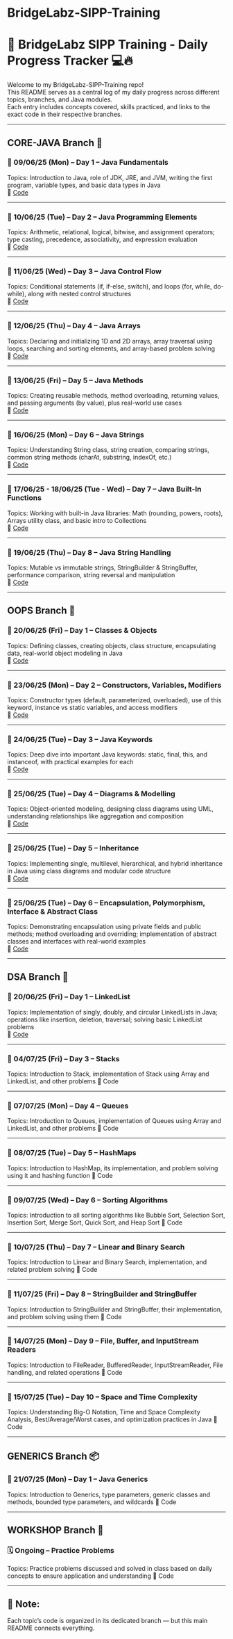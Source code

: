 # BridgeLabz-SIPP-Training


# 🧠 BridgeLabz SIPP Training - Daily Progress Tracker 💻🔥

Welcome to my BridgeLabz-SIPP-Training repo!  
This README serves as a central log of my daily progress across different topics, branches, and Java modules.  
Each entry includes concepts covered, skills practiced, and links to the exact code in their respective branches.

---

## CORE-JAVA Branch 📂

### 📅 09/06/25 (Mon) – Day 1 – Java Fundamentals  
Topics: Introduction to Java, role of JDK, JRE, and JVM, writing the first program, variable types, and basic data types in Java  
🔗 [Code](https://github.com/AnanyaShukla0007/BridgeLabz-SIPP-Training/tree/core_java/JavaFundamentals)

---

### 📅 10/06/25 (Tue) – Day 2 – Java Programming Elements  
Topics: Arithmetic, relational, logical, bitwise, and assignment operators; type casting, precedence, associativity, and expression evaluation  
🔗 [Code](https://github.com/AnanyaShukla0007/BridgeLabz-SIPP-Training/tree/core_java/ProgrammimgElements)

---

### 📅 11/06/25 (Wed) – Day 3 – Java Control Flow  
Topics: Conditional statements (if, if-else, switch), and loops (for, while, do-while), along with nested control structures  
🔗 [Code](https://github.com/AnanyaShukla0007/BridgeLabz-SIPP-Training/tree/core_java/ControlFlowStatement)

---

### 📅 12/06/25 (Thu) – Day 4 – Java Arrays  
Topics: Declaring and initializing 1D and 2D arrays, array traversal using loops, searching and sorting elements, and array-based problem solving  
🔗 [Code](https://github.com/AnanyaShukla0007/BridgeLabz-SIPP-Training/tree/core_java/Arrays)

---

### 📅 13/06/25 (Fri) – Day 5 – Java Methods  
Topics: Creating reusable methods, method overloading, returning values, and passing arguments (by value), plus real-world use cases  
🔗 [Code](https://github.com/AnanyaShukla0007/BridgeLabz-SIPP-Training/tree/core_java/JavaMethods)

---

### 📅 16/06/25 (Mon) – Day 6 – Java Strings  
Topics: Understanding String class, string creation, comparing strings, common string methods (charAt, substring, indexOf, etc.)  
🔗 [Code](https://github.com/AnanyaShukla0007/BridgeLabz-SIPP-Training/tree/core_java/JavaStrings)

---

### 📅 17/06/25 - 18/06/25 (Tue - Wed) – Day 7 – Java Built-In Functions  
Topics: Working with built-in Java libraries: Math (rounding, powers, roots), Arrays utility class, and basic intro to Collections  
🔗 [Code](https://github.com/AnanyaShukla0007/BridgeLabz-SIPP-Training/tree/core_java/ExtraBuiltIn)

---

### 📅 19/06/25 (Thu) – Day 8 – Java String Handling  
Topics: Mutable vs immutable strings, StringBuilder & StringBuffer, performance comparison, string reversal and manipulation  
🔗 [Code](https://github.com/AnanyaShukla0007/BridgeLabz-SIPP-Training/tree/OOPS/ExtraStrings)

---

## OOPS Branch 🧱

### 📅 20/06/25 (Fri) – Day 1 – Classes & Objects  
Topics: Defining classes, creating objects, class structure, encapsulating data, real-world object modeling in Java  
🔗 [Code](https://github.com/AnanyaShukla0007/BridgeLabz-SIPP-Training/tree/OOPS/Class-objects)

---

### 📅 23/06/25 (Mon) – Day 2 – Constructors, Variables, Modifiers  
Topics: Constructor types (default, parameterized, overloaded), use of this keyword, instance vs static variables, and access modifiers  
🔗 [Code](https://github.com/AnanyaShukla0007/BridgeLabz-SIPP-Training/tree/OOPS/ConstructorVariableModifier)

---

### 📅 24/06/25 (Tue) – Day 3 – Java Keywords  
Topics: Deep dive into important Java keywords: static, final, this, and instanceof, with practical examples for each  
🔗 [Code](https://github.com/AnanyaShukla0007/BridgeLabz-SIPP-Training/tree/OOPS/Keywords)

---

### 📅 25/06/25 (Tue) – Day 4 – Diagrams & Modelling  
Topics: Object-oriented modeling, designing class diagrams using UML, understanding relationships like aggregation and composition  
🔗 [Code](https://github.com/AnanyaShukla0007/BridgeLabz-SIPP-Training/tree/OOPS/UML-DiagramModelling)

---

### 📅 25/06/25 (Tue) – Day 5 – Inheritance  
Topics: Implementing single, multilevel, hierarchical, and hybrid inheritance in Java using class diagrams and modular code structure  
🔗 [Code](https://github.com/AnanyaShukla0007/BridgeLabz-SIPP-Training/tree/OOPS/Java_Inheritance)

---

### 📅 25/06/25 (Tue) – Day 6 – Encapsulation, Polymorphism, Interface & Abstract Class  
Topics: Demonstrating encapsulation using private fields and public methods; method overloading and overriding; implementation of abstract classes and interfaces with real-world examples  
🔗 [Code](https://github.com/AnanyaShukla0007/BridgeLabz-SIPP-Training/tree/OOPS/Polymorphism_Interface_Abstraction_Encapsulation)

---

## DSA Branch 🧱

### 📅 20/06/25 (Fri) – Day 1 – LinkedList  
Topics: Implementation of singly, doubly, and circular LinkedLists in Java; operations like insertion, deletion, traversal; solving basic LinkedList problems  
🔗 [Code](https://github.com/AnanyaShukla0007/BridgeLabz-SIPP-Training/tree/OOPS/Class-objects)

---

### 📅 04/07/25 (Fri) – Day 3 – Stacks
Topics: Introduction to Stack, implementation of Stack using Array and LinkedList, and other problems
🔗 Code

---

### 📅 07/07/25 (Mon) – Day 4 – Queues
Topics: Introduction to Queues, implementation of Queues using Array and LinkedList, and other problems
🔗 Code

---

### 📅 08/07/25 (Tue) – Day 5 – HashMaps
Topics: Introduction to HashMap, its implementation, and problem solving using it and hashing function
🔗 Code

---

### 📅 09/07/25 (Wed) – Day 6 – Sorting Algorithms
Topics: Introduction to all sorting algorithms like Bubble Sort, Selection Sort, Insertion Sort, Merge Sort, Quick Sort, and Heap Sort
🔗 Code

---

### 📅 10/07/25 (Thu) – Day 7 – Linear and Binary Search
Topics: Introduction to Linear and Binary Search, implementation, and related problem solving
🔗 Code

---

### 📅 11/07/25 (Fri) – Day 8 – StringBuilder and StringBuffer
Topics: Introduction to StringBuilder and StringBuffer, their implementation, and problem solving using them
🔗 Code

---

### 📅 14/07/25 (Mon) – Day 9 – File, Buffer, and InputStream Readers
Topics: Introduction to FileReader, BufferedReader, InputStreamReader, File handling, and related operations
🔗 Code

---

### 📅 15/07/25 (Tue) – Day 10 – Space and Time Complexity
Topics: Understanding Big-O Notation, Time and Space Complexity Analysis, Best/Average/Worst cases, and optimization practices in Java
🔗 Code

---

## GENERICS Branch 📦
### 📅 21/07/25 (Mon) – Day 1 – Java Generics
Topics: Introduction to Generics, type parameters, generic classes and methods, bounded type parameters, and wildcards
🔗 Code

---

## WORKSHOP Branch 🧪
### 🗓️ Ongoing – Practice Problems
Topics: Practice problems discussed and solved in class based on daily concepts to ensure application and understanding
🔗 Code

---

## 📝 Note:
Each topic’s code is organized in its dedicated branch — but this main README connects everything.
